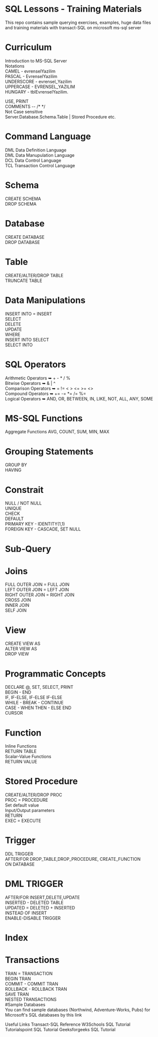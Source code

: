 # SQL Lessons - Training Materials
This repo contains sample querying exercises, examples, huge data files and training materials with transact-SQL on microsoft ms-sql server
# Curriculum  
Introduction to MS-SQL Server  
Notations  
CAMEL - evrenselYazilim  
PASCAL - EvrenselYazilim  
UNDERSCORE - evrensel_Yazilim  
UPPERCASE - EVRENSEL_YAZILIM  
HUNGARY - tblEvrenselYazilim.

USE, PRINT  
COMMENTS -- /* */  
Not Case sensitive  
Server.Database.Schema.Table | Stored Procedure etc.

# Command Language
DML Data Definition Language  
DML Data Manupulation Language  
DCL Data Control Language  
TCL Transaction Control Language

# Schema
CREATE SCHEMA  
DROP SCHEMA

# Database
CREATE DATABASE   
DROP DATABASE

# Table
CREATE/ALTER/DROP TABLE  
TRUNCATE TABLE

# Data Manipulations
INSERT INTO = INSERT  
SELECT  
DELETE  
UPDATE  
WHERE  
INSERT INTO SELECT  
SELECT INTO

# SQL Operators
Arithmetic Operators ➥ + - * / %  
Bitwise Operators ➥ & | ^  
Comparison Operators ➥ = != < > <= >= <>  
Compound Operators ➥ += -= *= /= %=  
Logical Operators ➥ AND, OR, BETWEEN, IN, LIKE, NOT, ALL, ANY, SOME

# MS-SQL Functions
Aggregate Functions
AVG, COUNT, SUM, MIN, MAX
#  Grouping Statements
GROUP BY  
HAVING
# Constrait
NULL / NOT NULL  
UNIQUE  
CHECK  
DEFAULT  
PRIMARY KEY - IDENTITY(1,1)  
FOREIGN KEY - CASCADE, SET NULL
# Sub-Query

# Joins
FULL OUTER JOIN = FULL JOIN  
LEFT OUTER JOIN = LEFT JOIN  
RIGHT OUTER JOIN = RIGHT JOIN  
CROSS JOIN  
INNER JOIN  
SELF JOIN

# View
CREATE VIEW AS  
ALTER VIEW AS  
DROP VIEW
 #  Programmatic Concepts
DECLARE @, SET, SELECT, PRINT  
BEGIN - END  
IF, IF-ELSE, IF-ELSE IF-ELSE  
WHILE - BREAK - CONTINUE  
CASE - WHEN THEN - ELSE END  
CURSOR
#  Function
Inline Functions  
RETURN TABLE  
Scalar-Value Functions  
RETURN VALUE
#  Stored Procedure
CREATE/ALTER/DROP PROC  
PROC = PROCEDURE  
Set default value  
Input/Output parameters  
RETURN  
EXEC = EXECUTE
#  Trigger
DDL TRIGGER  
AFTER/FOR DROP_TABLE,DROP_PROCEDURE, CREATE_FUNCTION  
ON DATABASE
# DML TRIGGER
AFTER/FOR INSERT,DELETE,UPDATE  
INSERTED - DELETED TABLE   
UPDATED = DELETED + INSERTED  
INSTEAD OF INSERT  
ENABLE-DISABLE TRIGGER
#  Index
# Transactions
TRAN = TRANSACTION  
BEGIN TRAN  
COMMIT - COMMIT TRAN  
ROLLBACK - ROLLBACK TRAN  
SAVE TRAN  
NESTED TRANSACTIONS  
#Sample Databases  
You can find sample databases (Northwind, Adventure-Works, Pubs) for Microsoft's SQL databases by this link


Useful Links
Transact-SQL Reference
W3Schools SQL Tutorial
Tutorialspoint SQL Tutorial
Geeksforgeeks SQL Tutorial
